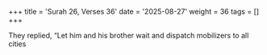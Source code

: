 +++
title = 'Surah 26, Verses 36'
date = '2025-08-27'
weight = 36
tags = []
+++

They replied, “Let him and his brother wait and dispatch mobilizers to all cities